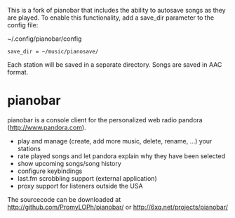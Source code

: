 This is a fork of pianobar that includes the ability to autosave songs
as they are played. To enable this functionality, add a save_dir parameter
to the config file:

~/.config/pianobar/config
```
save_dir = ~/music/pianosave/
```

Each station will be saved in a separate directory. Songs are saved in AAC
format.


pianobar
========

pianobar is a console client for the personalized web radio pandora
(http://www.pandora.com).

- play and manage (create, add more music, delete, rename, ...) your stations
- rate played songs and let pandora explain why they have been selected
- show upcoming songs/song history
- configure keybindings
- last.fm scrobbling support (external application)
- proxy support for listeners outside the USA

The sourcecode can be downloaded at http://github.com/PromyLOPh/pianobar/ or
http://6xq.net/projects/pianobar/


